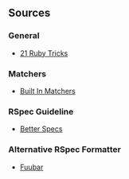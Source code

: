## Sources

### General
- [21 Ruby Tricks](http://www.rubyinside.com/21-ruby-tricks-902.html)

### Matchers
- [Built In Matchers](https://www.relishapp.com/rspec/rspec-expectations/v/3-4/docs/built-in-matchers)

### RSpec Guideline
- [Better Specs](http://betterspecs.org/)

### Alternative RSpec Formatter
- [Fuubar](https://github.com/thekompanee/fuubar)
